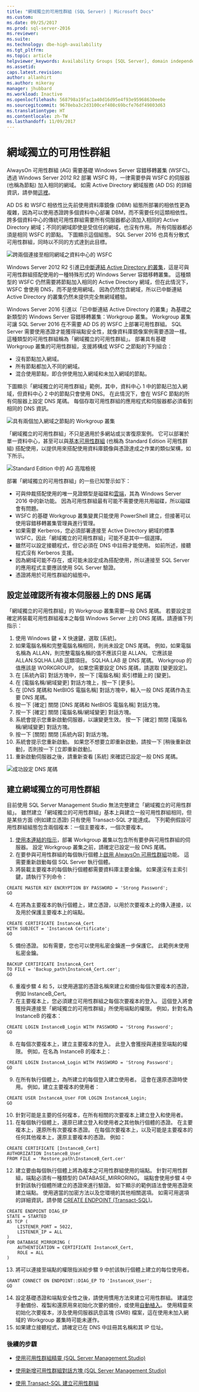 ```yaml
---
title: "網域獨立的可用性群組 (SQL Server) | Microsoft Docs"
ms.custom: 
ms.date: 09/25/2017
ms.prod: sql-server-2016
ms.reviewer: 
ms.suite: 
ms.technology: dbe-high-availability
ms.tgt_pltfrm: 
ms.topic: article
helpviewer_keywords: Availability Groups [SQL Server], domain independent
ms.assetid: 
caps.latest.revision: 
author: allanhirt
ms.author: mikeray
manager: jhubbard
ms.workload: Inactive
ms.openlocfilehash: 568798a19fac1a40d16d95e4f93e95968630ee0e
ms.sourcegitcommit: 9678eba3c2d3100cef408c69bcfe76df49803d63
ms.translationtype: HT
ms.contentlocale: zh-TW
ms.lasthandoff: 11/09/2017
---
```

# <a name="domain-independent-availability-groups"></a>網域獨立的可用性群組

AlwaysOn 可用性群組 (AG) 需要基礎 Windows Server 容錯移轉叢集 (WSFC)。 透過 Windows Server 2012 R2 部署 WSFC 時，一律需要參與 WSFC 的伺服器 (也稱為節點) 加入相同的網域。 如需 Active Directory 網域服務 (AD DS) 的詳細資訊，請參閱[這裡](https://technet.microsoft.com/library/cc759073(v=ws.10).aspx)。

AD DS 和 WSFC 相依性比先前使用資料庫鏡像 (DBM) 組態所部署的相依性更為複雜，因為可以使用憑證跨多個資料中心部署 DBM，而不需要任何這類相依性。  跨多個資料中心的傳統可用性群組需要所有伺服器都必須加入相同的 Active Directory 網域；不同的網域即使是受信任的網域，也沒有作用。 所有伺服器都必須是相同 WSFC 的節點。 下圖顯示這個組態。 SQL Server 2016 也具有分散式可用性群組，同時以不同的方式達到此目標。


![跨兩個連接至相同網域之資料中心的 WSFC][1]

Windows Server 2012 R2 引進[已中斷連結 Active Directory 的叢集](https://technet.microsoft.com/library/dn265970.aspx)，這是可與可用性群組搭配使用的一種特殊形式的 Windows Server 容錯移轉叢集。 這種類型的 WSFC 仍然需要將節點加入相同的 Active Directory 網域，但在此情況下，WSFC 會使用 DNS，而不是使用網域。 因為仍然包含網域，所以已中斷連結 Active Directory 的叢集仍然未提供完全無網域體驗。

Windows Server 2016 引進以「已中斷連結 Active Directory 的叢集」為基礎之新類型的 Windows Server 容錯移轉叢集：Workgroup 叢集。 Workgroup 叢集可讓 SQL Server 2016 在不需要 AD DS 的 WSFC 上部署可用性群組。 SQL Server 需要使用憑證才能獲得端點安全性，就像資料庫鏡像案例需要憑證一樣。  這種類型的可用性群組稱為「網域獨立的可用性群組」。 部署具有基礎 Workgroup 叢集的可用性群組，支援將構成 WSFC 之節點的下列組合：
- 沒有節點加入網域。
- 所有節點都加入不同的網域。
- 混合使用節點，即合併使用加入網域和未加入網域的節點。

下圖顯示「網域獨立的可用性群組」範例，其中，資料中心 1 中的節點已加入網域，但資料中心 2 中的節點只會使用 DNS。 在此情況下，會在 WSFC 節點的所有伺服器上設定 DNS 尾碼。 每個存取可用性群組的應用程式和伺服器都必須看到相同的 DNS 資訊。


![具有兩個加入網域之節點的 Workgroup 叢集][2]

「網域獨立的可用性群組」不只是適用於多網站或災害復原案例。 它可以部署於單一資料中心，甚至可以與[基本可用性群組](basic-availability-groups-always-on-availability-groups.md) (也稱為 Standard Edition 可用性群組) 搭配使用，以提供用來搭配使用資料庫鏡像與憑證達成之作業的類似架構，如下所示。


![Standard Edition 中的 AG 高階檢視][3]

部署「網域獨立的可用性群組」的一些已知警示如下：
- 可與仲裁搭配使用的唯一見證類型是磁碟和[雲端](https://technet.microsoft.com/windows-server-docs/failover-clustering/deploy-cloud-witness)，其為 Windows Server 2016 中的新功能。 因為可用性群組最有可能不需要使用共用磁碟，所以磁碟會有問題。
- WSFC 的基礎 Workgroup 叢集變異只能使用 PowerShell 建立，但接著可以使用容錯移轉叢集管理員進行管理。
- 如果需要 Kerberos，您必須部署連接至 Active Directory 網域的標準 WSFC，因此「網域獨立的可用性群組」可能不是其中一個選擇。
- 雖然可以設定接聽程式，但它必須在 DNS 中註冊才能使用。 如前所述，接聽程式沒有 Kerberos 支援。
- 因為網域可能不存在，或可能未設定成為搭配使用，所以連接至 SQL Server 的應用程式主要應該使用 SQL Server 驗證。 
- 憑證將用於可用性群組的組態中。

## <a name="set-and-verify-the-dns-suffix-on-all-replica-servers"></a>設定並確認所有複本伺服器上的 DNS 尾碼

「網域獨立的可用性群組」的 Workgroup 叢集需要一般 DNS 尾碼。 若要設定並確定將裝載可用性群組複本之每個 Windows Server 上的 DNS 尾碼，請遵循下列指示：

1. 使用 Windows 鍵 + X 快速鍵，選取 [系統]。
2. 如果電腦名稱和完整電腦名稱相同，則尚未設定 DNS 尾碼。 例如，如果電腦名稱為 ALLAN，則完整電腦名稱的值不應該只是 ALLAN。 它應該是 ALLAN.SQLHA.LAB 這類項目。 SQLHA.LAB 是 DNS 尾碼。 Workgroup 的值應該是 WORKGROUP。 如果您需要設定 DNS 尾碼，請選取 [變更設定]。
3. 在 [系統內容] 對話方塊中，按一下 [電腦名稱] 索引標籤上的 [變更]。
4. 在 [電腦名稱/網域變更] 對話方塊上，按一下 [更多]。
5. 在 [DNS 尾碼和 NetBIOS 電腦名稱] 對話方塊中，輸入一般 DNS 尾碼作為主要 DNS 尾碼。 
6. 按一下 [確定] 關閉 [DNS 尾碼和 NetBIOS 電腦名稱] 對話方塊。
7. 按一下 [確定] 關閉 [電腦名稱/網域變更] 對話方塊。
8. 系統會提示您重新啟動伺服器，以讓變更生效。 按一下 [確定] 關閉 [電腦名稱/網域變更] 對話方塊。
9. 按一下 [關閉] 關閉 [系統內容] 對話方塊。
10. 系統會提示您重新啟動。 如果您不想要立即重新啟動，請按一下 [稍後重新啟動]，否則按一下 [立即重新啟動]。
11. 重新啟動伺服器之後，請重新查看 [系統] 來確認已設定一般 DNS 尾碼。


![成功設定 DNS 尾碼][4]

## <a name="create-a-domain-independent-availability-group"></a>建立網域獨立的可用性群組

目前使用 SQL Server Management Studio 無法完整建立「網域獨立的可用性群組」。 雖然建立「網域獨立的可用性群組」基本上與建立一般可用性群組相同，但是某些方面 (例如建立憑證) 只有使用 Transact-SQL 才能達成。 下列範例假設可用性群組組態包含兩個複本：一個主要複本，一個次要複本。 

1. [使用本連結的指示](https://blogs.msdn.microsoft.com/clustering/2015/08/17/workgroup-and-multi-domain-clusters-in-windows-server-2016/)，部署 Workgroup 叢集以包含所有要參與可用性群組的伺服器。 設定 Workgroup 叢集之前，請確定已設定一般 DNS 尾碼。
2. 在要參與可用性群組的每個執行個體上[啟用 AlwaysOn 可用性群組](https://docs.microsoft.com/sql/database-engine/availability-groups/windows/enable-and-disable-always-on-availability-groups-sql-server)功能。 這需要重新啟動每個 SQL Server 執行個體。
3. 將裝載主要複本的每個執行個體都需要資料庫主要金鑰。 如果還沒有主索引鍵，請執行下列命令：
```
CREATE MASTER KEY ENCRYPTION BY PASSWORD = 'Strong Password';
GO
```
4. 在將為主要複本的執行個體上，建立憑證，以用於次要複本上的傳入連接，以及用於保護主要複本上的端點。
```
CREATE CERTIFICATE InstanceA_Cert 
WITH SUBJECT = 'InstanceA Certificate';
GO
``` 
5. 備份憑證。 如有需要，您也可以使用私密金鑰進一步保護它。 此範例未使用私密金鑰。
```
BACKUP CERTIFICATE InstanceA_Cert 
TO FILE = 'Backup_path\InstanceA_Cert.cer';
GO
```
6. 重複步驟 4 和 5，以使用適當的憑證名稱來建立和備份每個次要複本的憑證，例如 InstanceB_Cert。
7. 在主要複本上，您必須建立可用性群組之每個次要複本的登入。 這個登入將會獲授與連接至「網域獨立的可用性群組」所使用端點的權限。 例如，針對名為 InstanceB 的複本：
```
CREATE LOGIN InstanceB_Login WITH PASSWORD = 'Strong Password';
GO
```
8. 在每個次要複本上，建立主要複本的登入。 此登入會獲授與連接至端點的權限。 例如，在名為 InstanceB 的複本上：
```
CREATE LOGIN InstanceA_Login WITH PASSWORD = 'Strong Password';
GO
```
9. 在所有執行個體上，為所建立的每個登入建立使用者。 這會在還原憑證時使用。 例如，建立主要複本的使用者：
```
CREATE USER InstanceA_User FOR LOGIN InstanceA_Login;
GO
```
10. 針對可能是主要的任何複本，在所有相關的次要複本上建立登入和使用者。
11. 在每個執行個體上，還原已建立登入和使用者之其他執行個體的憑證。 在主要複本上，還原所有次要複本憑證。 在每個次要複本上，以及可能是主要複本的任何其他複本上，還原主要複本的憑證。 例如：
```
CREATE CERTIFICATE [InstanceB_Cert]
AUTHORIZATION InstanceB_User
FROM FILE = 'Restore_path\InstanceB_Cert.cer'
```
12. 建立要由每個執行個體上將為複本之可用性群組使用的端點。 針對可用性群組，端點必須有一種類型的 DATABASE_MIRRORING。 端點會使用步驟 4 中針對該執行個體所建立的憑證來進行驗證。 如下顯示的範例語法會使用憑證來建立端點。 使用適當的加密方法以及您環境的其他相關選項。 如需可用選項的詳細資訊，請參閱 [CREATE ENDPOINT (Transact-SQL)](../../../t-sql/statements/create-endpoint-transact-sql.md)。
```
CREATE ENDPOINT DIAG_EP
STATE = STARTED
AS TCP (
    LISTENER_PORT = 5022,
    LISTENER_IP = ALL
)
FOR DATABASE_MIRRORING (
    AUTHENTICATION = CERTIFICATE InstanceX_Cert,
    ROLE = ALL
)
```
13. 將可以連接至端點的權限指派給步驟 9 中於該執行個體上建立的每位使用者。 
```
GRANT CONNECT ON ENDPOINT::DIAG_EP TO 'InstanceX_User';
GO
```
14. 設定基礎憑證和端點安全性之後，請使用慣用方法來建立可用性群組。 建議您手動備份、複製和還原用來初始化次要的備份，或使用[自動植入](automatically-initialize-always-on-availability-group.md)。 使用精靈來初始化次要複本，涉及使用伺服器訊息區塊 (SMB) 檔案，這在使用未加入網域的 Workgroup 叢集時可能未運作。
15. 如果建立接聽程式，請確定已在 DNS 中註冊其名稱和其 IP 位址。

### <a name="next-steps"></a>後續的步驟 

- [使用可用性群組精靈 (SQL Server Management Studio)](use-the-availability-group-wizard-sql-server-management-studio.md)

- [使用新增可用性群組對話方塊 (SQL Server Management Studio)](use-the-new-availability-group-dialog-box-sql-server-management-studio.md)
 
- [使用 Transact-SQL 建立可用性群組](create-an-availability-group-transact-sql.md)

<!--Image references-->
[1]: ./media/diag-wsfc-two-data-centers-same-domain.png
[2]: ./media/diag-workgroup-cluster-two-nodes-joined.png
[3]: ./media/diag-high-level-view-ag-standard-edition.png
[4]: ./media/diag-successful-dns-suffix.png
